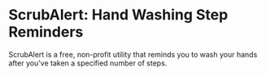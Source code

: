 # ScrubAlert: Hand Washing Step Reminders
 ScrubAlert is a free, non-profit utility that reminds you to wash your hands after you've taken a specified number of steps. 
